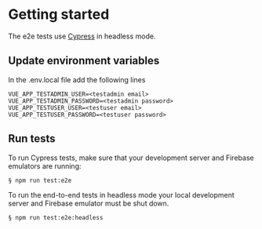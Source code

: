 # Getting started

The e2e tests use [Cypress](https://www.cypress.io/) in headless mode.

## Update environment variables

In the .env.local file add the following lines

```
VUE_APP_TESTADMIN_USER=<testadmin email>
VUE_APP_TESTADMIN_PASSWORD=<testadmin password>
VUE_APP_TESTUSER_USER=<testuser email>
VUE_APP_TESTUSER_PASSWORD=<testuser password>
```

## Run tests

To run Cypress tests, make sure that your development server and Firebase emulators are running:

```
§ npm run test:e2e
```

To run the end-to-end tests in headless mode your local development server and Firebase emulator must be shut down.

```
§ npm run test:e2e:headless
```
